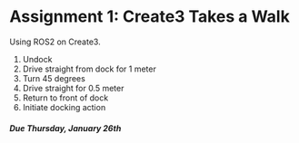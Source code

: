 # Assignment 1: Create3 Takes a Walk
Using ROS2 on Create3.

1. Undock
2. Drive straight from dock for 1 meter
3. Turn 45 degrees
4. Drive straight for 0.5 meter
5. Return to front of dock
6. Initiate docking action

##### Due Thursday, January 26th

